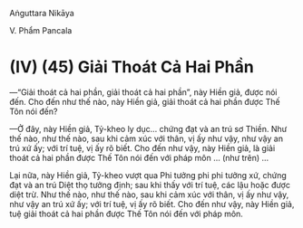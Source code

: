 Aṅguttara Nikāya

V. Phẩm Pancala

# (IV) (45) Giải Thoát Cả Hai Phần

—“Giải thoát cả hai phần, giải thoát cả hai phần”, này Hiền giả, được nói đến. Cho đến như thế nào, này Hiền giả, giải thoát cả hai phần được Thế Tôn nói đến?

—Ở đây, này Hiền giả, Tỷ-kheo ly dục... chứng đạt và an trú sơ Thiền. Như thế nào, như thế nào, sau khi cảm xúc với thân, vị ấy như vậy, như vậy an trú xứ ấy; với trí tuệ, vị ấy rõ biết. Cho đến như vậy, này Hiền giả, là giải thoát cả hai phần được Thế Tôn nói đến với pháp môn … (như trên) …

Lại nữa, này Hiền giả, Tỷ-kheo vượt qua Phi tưởng phi phi tưởng xứ, chứng đạt và an trú Diệt thọ tưởng định; sau khi thấy với trí tuệ, các lậu hoặc được diệt trừ. Như thế nào, như thế nào, sau khi cảm xúc với thân, vị ấy như vậy, như vậy an trú xứ ấy; với trí tuệ, vị ấy rõ biết. Cho đến như vậy, này Hiền giả, tuệ giải thoát cả hai phần được Thế Tôn nói đến với pháp môn.

